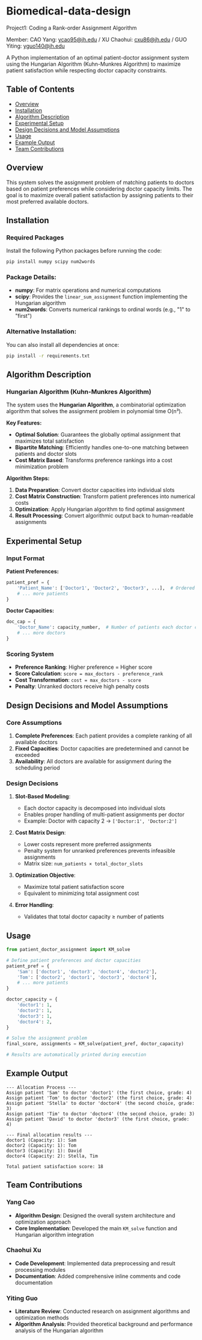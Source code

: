 # Biomedical-data-design
Project1: Coding a Rank-order Assignment Algorithm

Member:
CAO Yang: ycao95@jh.edu /
XU Chaohui: cxu86@jh.edu /
GUO Yiting: yguo140@jh.edu

A Python implementation of an optimal patient-doctor assignment system using the Hungarian Algorithm (Kuhn-Munkres Algorithm) to maximize patient satisfaction while respecting doctor capacity constraints.

## Table of Contents
- [Overview](#overview)
- [Installation](#installation)
- [Algorithm Description](#algorithm-description)
- [Experimental Setup](#experimental-setup)
- [Design Decisions and Model Assumptions](#design-decisions-and-model-assumptions)
- [Usage](#usage)
- [Example Output](#example-output)
- [Team Contributions](#team-contributions)

## Overview

This system solves the assignment problem of matching patients to doctors based on patient preferences while considering doctor capacity limits. The goal is to maximize overall patient satisfaction by assigning patients to their most preferred available doctors.

## Installation

### Required Packages

Install the following Python packages before running the code:

```bash
pip install numpy scipy num2words
```

### Package Details:
- **numpy**: For matrix operations and numerical computations
- **scipy**: Provides the `linear_sum_assignment` function implementing the Hungarian algorithm
- **num2words**: Converts numerical rankings to ordinal words (e.g., "1" to "first")

### Alternative Installation:
You can also install all dependencies at once:
```bash
pip install -r requirements.txt
```

## Algorithm Description

### Hungarian Algorithm (Kuhn-Munkres Algorithm)

The system uses the **Hungarian Algorithm**, a combinatorial optimization algorithm that solves the assignment problem in polynomial time O(n³). 

**Key Features:**
- **Optimal Solution**: Guarantees the globally optimal assignment that maximizes total satisfaction
- **Bipartite Matching**: Efficiently handles one-to-one matching between patients and doctor slots
- **Cost Matrix Based**: Transforms preference rankings into a cost minimization problem

**Algorithm Steps:**
1. **Data Preparation**: Convert doctor capacities into individual slots
2. **Cost Matrix Construction**: Transform patient preferences into numerical costs
3. **Optimization**: Apply Hungarian algorithm to find optimal assignment
4. **Result Processing**: Convert algorithmic output back to human-readable assignments

## Experimental Setup

### Input Format

**Patient Preferences:**
```python
patient_pref = {
    'Patient_Name': ['Doctor1', 'Doctor2', 'Doctor3', ...],  # Ordered by preference
    # ... more patients
}
```

**Doctor Capacities:**
```python
doc_cap = {
    'Doctor_Name': capacity_number,  # Number of patients each doctor can handle
    # ... more doctors
}
```

### Scoring System

- **Preference Ranking**: Higher preference = Higher score
- **Score Calculation**: `score = max_doctors - preference_rank`
- **Cost Transformation**: `cost = max_doctors - score`
- **Penalty**: Unranked doctors receive high penalty costs

## Design Decisions and Model Assumptions

### Core Assumptions

1. **Complete Preferences**: Each patient provides a complete ranking of all available doctors
2. **Fixed Capacities**: Doctor capacities are predetermined and cannot be exceeded
3. **Availability**: All doctors are available for assignment during the scheduling period

### Design Decisions

1. **Slot-Based Modeling**: 
   - Each doctor capacity is decomposed into individual slots
   - Enables proper handling of multi-patient assignments per doctor
   - Example: Doctor with capacity 2 → `['Doctor:1', 'Doctor:2']`

2. **Cost Matrix Design**:
   - Lower costs represent more preferred assignments
   - Penalty system for unranked preferences prevents infeasible assignments
   - Matrix size: `num_patients × total_doctor_slots`

3. **Optimization Objective**:
   - Maximize total patient satisfaction score
   - Equivalent to minimizing total assignment cost

4. **Error Handling**:
   - Validates that total doctor capacity ≥ number of patients

## Usage

```python
from patient_doctor_assignment import KM_solve

# Define patient preferences and doctor capacities
patient_pref = {
    'Sam': ['doctor1', 'doctor3', 'doctor4', 'doctor2'],
    'Tom': ['doctor2', 'doctor1', 'doctor3', 'doctor4'],
    # ... more patients
}

doctor_capacity = {
    'doctor1': 1,
    'doctor2': 1,
    'doctor3': 1,
    'doctor4': 2,
}

# Solve the assignment problem
final_score, assignments = KM_solve(patient_pref, doctor_capacity)

# Results are automatically printed during execution
```

## Example Output

```
--- Allocation Process ---
Assign patient 'Sam' to doctor 'doctor1' (the first choice, grade: 4)
Assign patient 'Tom' to doctor 'doctor2' (the first choice, grade: 4)
Assign patient 'Stella' to doctor 'doctor4' (the second choice, grade: 3)
Assign patient 'Tim' to doctor 'doctor4' (the second choice, grade: 3)
Assign patient 'David' to doctor 'doctor3' (the first choice, grade: 4)

--- Final allocation results ---
doctor1 (Capacity: 1): Sam
doctor2 (Capacity: 1): Tom
doctor3 (Capacity: 1): David
doctor4 (Capacity: 2): Stella, Tim

Total patient satisfaction score: 18
```

## Team Contributions

### Yang Cao
- **Algorithm Design**: Designed the overall system architecture and optimization approach
- **Core Implementation**: Developed the main `KM_solve` function and Hungarian algorithm integration

### Chaohui Xu
- **Code Development**: Implemented data preprocessing and result processing modules
- **Documentation**: Added comprehensive inline comments and code documentation

### Yiting Guo
- **Literature Review**: Conducted research on assignment algorithms and optimization methods
- **Algorithm Analysis**: Provided theoretical background and performance analysis of the Hungarian algorithm
